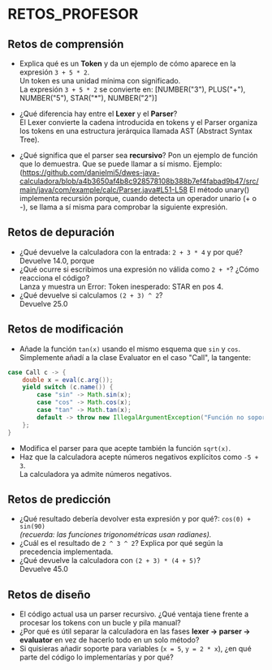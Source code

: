 # RETOS_PROFESOR

## Retos de comprensión
- Explica qué es un **Token** y da un ejemplo de cómo aparece en la expresión `3 + 5 * 2`.  
Un token es una unidad mínima con significado.  
La expresión `3 + 5 * 2` se convierte en: [NUMBER("3"), PLUS("+"), NUMBER("5"), STAR("*"), NUMBER("2")]
 
- ¿Qué diferencia hay entre el **Lexer** y el **Parser**?  
El Lexer convierte la cadena introducida en tokens y el Parser organiza los tokens en una estructura jerárquica llamada AST (Abstract Syntax Tree).

- ¿Qué significa que el parser sea **recursivo**? Pon un ejemplo de función que lo demuestra.
Que se puede llamar a sí mismo. Ejemplo:
(https://github.com/danielmi5/dwes-java-calculadora/blob/a4b3650af4b8c928578108b388b7ef4fabad9b47/src/main/java/com/example/calc/Parser.java#L51-L58
El método unary() implementa recursión porque, cuando detecta un operador unario (+ o -), se llama a sí misma para comprobar la siguiente expresión. 

## Retos de depuración
- ¿Qué devuelve la calculadora con la entrada: `2 + 3 * 4` y por qué?  
Devuelve 14.0, porque 
- ¿Qué ocurre si escribimos una expresión no válida como `2 + *`? ¿Cómo reacciona el código?  
Lanza y muestra un Error: Token inesperado: STAR en pos 4.
- ¿Qué devuelve si calculamos `(2 + 3) ^ 2`?  
Devuelve 25.0

## Retos de modificación
- Añade la función `tan(x)` usando el mismo esquema que `sin` y `cos`.
Simplemente añadí a la clase Evaluator en el caso "Call", la tangente:
``` java
case Call c -> {
    double x = eval(c.arg());
    yield switch (c.name()) {
        case "sin" -> Math.sin(x);
        case "cos" -> Math.cos(x);
        case "tan" -> Math.tan(x);
        default -> throw new IllegalArgumentException("Función no soportada: " + c.name());
    };
}
```
- Modifica el parser para que acepte también la función `sqrt(x)`.
- Haz que la calculadora acepte números negativos explícitos como `-5 + 3`.  
La calculadora ya admite números negativos.

## Retos de predicción
- ¿Qué resultado debería devolver esta expresión y por qué?: `cos(0) + sin(90)`  
  *(recuerda: las funciones trigonométricas usan radianes).*
- ¿Cuál es el resultado de `2 ^ 3 ^ 2`? Explica por qué según la precedencia implementada.
- ¿Qué devuelve la calculadora con `(2 + 3) * (4 + 5)`?  
Devuelve 45.0

## Retos de diseño
- El código actual usa un parser recursivo. ¿Qué ventaja tiene frente a procesar los tokens con un bucle y pila manual?
- ¿Por qué es útil separar la calculadora en las fases **lexer → parser → evaluator** en vez de hacerlo todo en un solo método?
- Si quisieras añadir soporte para variables (`x = 5`, `y = 2 * x`), ¿en qué parte del código lo implementarías y por qué?
